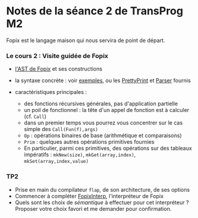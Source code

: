 Notes de la séance 2 de TransProg M2
====================================

Fopix est le langage maison qui nous servira de point de départ. 

### Le cours 2 : Visite guidée de Fopix ###

 - [l'AST de Fopix](../src/main/scala/trac/fopix/FopixAST.scala) et ses constructions

 - la syntaxe concrète : voir [exemples](../examples), ou les [PrettyPrint](../code/fopix/FopixPP.scala) et [Parser](../code/fopix/FopixParser.scala) fournis

 - caractéristiques principales :
   - des fonctions récursives générales, pas d'application partielle
   - un poil de fonctionnel : la tête d'un appel de fonction est à calculer (cf. `Call`)
   - dans un premier temps vous pourrez vous concentrer sur le cas simple des `Call(Fun(f),args)`
   - `Op` : opérations binaires de base (arithmétique et comparaisons)
   - `Prim` : quelques autres opérations primitives fournies
   - En particulier, parmi ces primitives, des opérations sur des tableaux impératifs : `mkNew(size)`, `mkGet(array,index)`, `mkSet(array,index,value)`

### TP2 ###

 - Prise en main du compilateur `flap`, de son architecture, de ses options
 - Commencer à compléter [FopixInterp](../code/fopix/FopixInterp.scala), l'interpréteur de Fopix
 - Quels sont les choix de *sémantique* à effectuer pour cet interpréteur ? Proposer votre choix favori et me demander pour confirmation.
